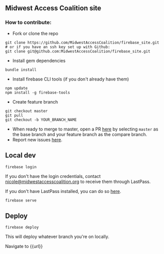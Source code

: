 ## Midwest Access Coalition site

### How to contribute:

* Fork or clone the repo
```
git clone https://github.com/MidwestAccessCoalition/firebase_site.git
# or if you have an ssh key set up with Github:
git clone git@github.com:MidwestAccessCoalition/firebase_site.git
```
* Install gem dependencies
```
bundle install
```

* Install firebase CLI tools (if you don't already have them)
```
npm update
npm install -g firebase-tools
```

* Create feature branch
```
git checkout master
git pull
git checkout -b YOUR_BRANCH_NAME
```
* When ready to merge to master, open a PR [here](https://github.com/MidwestAccessCoalition/firebase_site/compare) by selecting `master` as the base branch and your feature branch as the compare branch.
* Report new issues [here](https://github.com/MidwestAccessCoalition/firebase_site/issues/new).

## Local dev
```
firebase login
```
If you don't have the login credentials, contact nicole@midwestaccesscoalition.org to receive them through LastPass.

If you don't have LastPass installed, you can do so [here](https://lastpass.com/misc_download2.php).
```sh
firebase serve
```

## Deploy
```
firebase deploy
```
This will deploy whatever branch you're on locally.

Navigate to {{url}}
